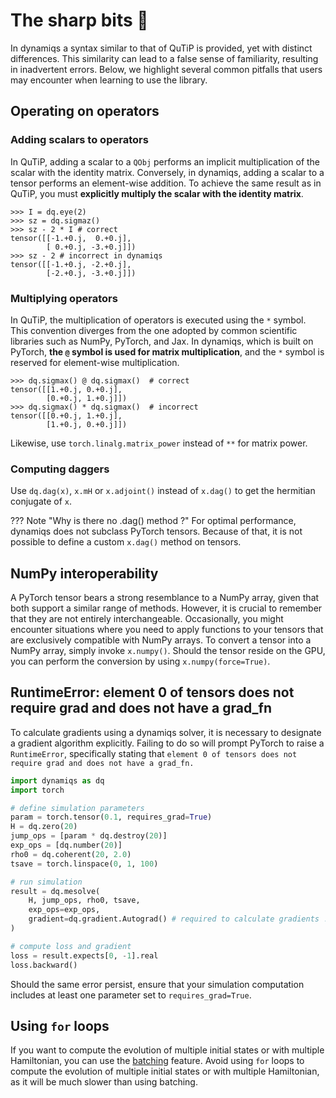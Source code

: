 # The sharp bits 🔪

In dynamiqs a syntax similar to that of QuTiP is provided, yet with distinct differences. This similarity can lead to a false sense of familiarity, resulting in inadvertent errors. Below, we highlight several common pitfalls that users may encounter when learning to use the library.

## Operating on operators
### Adding scalars to operators

In QuTiP, adding a scalar to a `QObj` performs an implicit multiplication of the scalar with the identity matrix. Conversely, in dynamiqs, adding a scalar to a tensor performs an element-wise addition. To achieve the same result as in QuTiP, you must **explicitly multiply the scalar with the identity matrix**.

```pycon
>>> I = dq.eye(2)
>>> sz = dq.sigmaz()
>>> sz - 2 * I # correct
tensor([[-1.+0.j,  0.+0.j],
        [ 0.+0.j, -3.+0.j]])
>>> sz - 2 # incorrect in dynamiqs
tensor([[-1.+0.j, -2.+0.j],
        [-2.+0.j, -3.+0.j]])
```

### Multiplying operators

In QuTiP, the multiplication of operators is executed using the `*` symbol. This convention diverges from the one adopted by common scientific libraries such as NumPy, PyTorch, and Jax. In dynamiqs, which is built on PyTorch, **the `@` symbol is used for matrix multiplication**, and the `*` symbol is reserved for element-wise multiplication.

```pycon
>>> dq.sigmax() @ dq.sigmax()  # correct
tensor([[1.+0.j, 0.+0.j],
        [0.+0.j, 1.+0.j]])
>>> dq.sigmax() * dq.sigmax()  # incorrect
tensor([[0.+0.j, 1.+0.j],
        [1.+0.j, 0.+0.j]])
```

Likewise, use `torch.linalg.matrix_power` instead of `**` for matrix power.

### Computing daggers

Use `dq.dag(x)`, `x.mH` or `x.adjoint()` instead of `x.dag()` to get the hermitian conjugate of `x`.

??? Note "Why is there no .dag() method ?"
    For optimal performance, dynamiqs does not subclass PyTorch tensors. Because of that, it is not possible to define a custom `x.dag()` method on tensors.

## NumPy interoperability

A PyTorch tensor bears a strong resemblance to a NumPy array, given that both support a similar range of methods. However, it is crucial to remember that they are not entirely interchangeable. Occasionally, you might encounter situations where you need to apply functions to your tensors that are exclusively compatible with NumPy arrays. To convert a tensor into a NumPy array, simply invoke `x.numpy()`. Should the tensor reside on the GPU, you can perform the conversion by using `x.numpy(force=True)`.

## RuntimeError: element 0 of tensors does not require grad and does not have a grad_fn

To calculate gradients using a dynamiqs solver, it is necessary to designate a gradient algorithm explicitly. Failing to do so will prompt PyTorch to raise a `RuntimeError`, specifically stating that `element 0 of tensors does not require grad and does not have a grad_fn.`

```python
import dynamiqs as dq
import torch

# define simulation parameters
param = torch.tensor(0.1, requires_grad=True)
H = dq.zero(20)
jump_ops = [param * dq.destroy(20)]
exp_ops = [dq.number(20)]
rho0 = dq.coherent(20, 2.0)
tsave = torch.linspace(0, 1, 100)

# run simulation
result = dq.mesolve(
    H, jump_ops, rho0, tsave,
    exp_ops=exp_ops,
    gradient=dq.gradient.Autograd() # required to calculate gradients !
)

# compute loss and gradient
loss = result.expects[0, -1].real
loss.backward()
```

Should the same error persist, ensure that your simulation computation includes at least one parameter set to `requires_grad=True`.

## Using `for` loops

If you want to compute the evolution of multiple initial states or with multiple Hamiltonian, you can use the [batching](/tutorials/batching.html) feature. Avoid using `for` loops to compute the evolution of multiple initial states or with multiple Hamiltonian, as it will be much slower than using batching.
